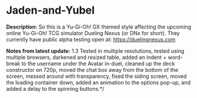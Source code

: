 # Jaden-and-Yubel

**Description:**
So this is a Yu-Gi-Oh! GX themed style affecting the upcoming online Yu-Gi-Oh! TCG simulator Dueling Nexus (or DNx for short). They currently have public alpha testing open at: https://duelingnexus.com

**Notes from latest update:**
1.3 Tested in multiple resolutions, tested using multiple browsers, darkened and resized table, added an indent + word-break to the username under the Avatar in-duel, cleaned up the deck constructor on 720p, moved the chat box away from the bottom of the screen, messed around with transparency, fixed the siding screen, moved the loading container down, added an animation to the options pop-up, and added a delay to the spinning buttons.*/
